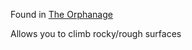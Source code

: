 Found in [The Orphanage](../../Fluff/World/The%20City/Shantytowns/Alleyways/The%20Orphanage.md)

Allows you to climb rocky/rough surfaces